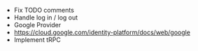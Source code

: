 - Fix TODO comments
- Handle log in / log out
- Google Provider
- https://cloud.google.com/identity-platform/docs/web/google
- Implement tRPC
